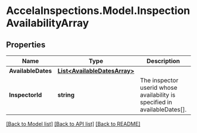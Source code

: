 # AccelaInspections.Model.InspectionAvailabilityArray
## Properties

Name | Type | Description | Notes
------------ | ------------- | ------------- | -------------
**AvailableDates** | [**List&lt;AvailableDatesArray&gt;**](AvailableDatesArray.md) |  | [optional] 
**InspectorId** | **string** | The inspector userid whose availability is specified in availableDates[]. | [optional] 

[[Back to Model list]](../README.md#documentation-for-models) [[Back to API list]](../README.md#documentation-for-api-endpoints) [[Back to README]](../README.md)


